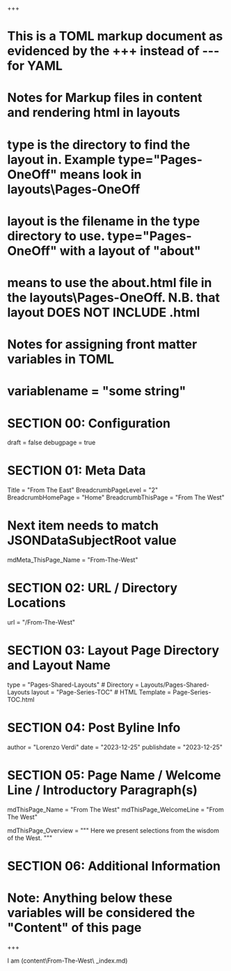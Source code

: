 +++
# This is a TOML markup document as evidenced by the +++ instead of --- for YAML
# Notes for Markup files in content and rendering html in layouts
#    type is the directory to find the layout in. Example type="Pages-OneOff" means look in layouts\Pages-OneOff
#    layout is the filename in the type directory to use. type="Pages-OneOff" with a layout of "about"
#    means to use the about.html file in the layouts\Pages-OneOff. N.B. that layout DOES NOT INCLUDE .html
#
# Notes for assigning front matter variables in TOML
#    variablename = "some string"


# SECTION 00: Configuration
draft = false
debugpage = true

# SECTION 01: Meta Data
Title = "From The East"
BreadcrumbPageLevel  = "2"
BreadcrumbHomePage   = "Home"
BreadcrumbThisPage   = "From The West"

# Next item needs to match JSONDataSubjectRoot value
mdMeta_ThisPage_Name = "From-The-West"

# SECTION 02: URL / Directory Locations
url = "/From-The-West"

# SECTION 03: Layout Page Directory and Layout Name
type = "Pages-Shared-Layouts"   # Directory = Layouts/Pages-Shared-Layouts
layout = "Page-Series-TOC"      # HTML Template = Page-Series-TOC.html

# SECTION 04: Post Byline Info
author = "Lorenzo Verdi"
date = "2023-12-25"
publishdate = "2023-12-25"

# SECTION 05: Page Name / Welcome Line / Introductory Paragraph(s)
mdThisPage_Name = "From The West"
mdThisPage_WelcomeLine = "From The West"

mdThisPage_Overview = """
  Here we present selections from the wisdom of the West.
"""

# SECTION 06: Additional Information


# Note: Anything below these variables will be considered the "Content" of this page

+++

I am (content\From-The-West\ _index.md)